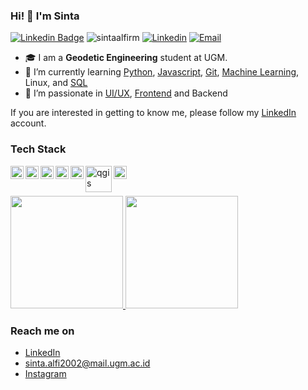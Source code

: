 ### Hi! 👋 I'm Sinta
[![Linkedin Badge][linkedin-shield]][linkedin-url] 
<img src="https://komarev.com/ghpvc/?username=sintaalfirm&label=Profile%20views&color=8042fc&style=plastic" alt="sintaalfirm" />
[![Linkedin](https://img.shields.io/static/v1?label=Linkedin&message=%20&logo=Linkedin&style=plastic&logoColor=blue)](https://www.linkedin.com/in/sintaalfiroyanulm/)
[![Email](https://img.shields.io/static/v1?label=Email&message=%20&logo=Gmail&style=plastic&logoColor=orange)](mailto:sintaroyyanul123@gmail.com)

- 🎓 I am a **Geodetic Engineering** student at UGM.
- 🌱 I’m currently learning [Python](https://www.dicoding.com/certificates/EYX420GN6ZDL),  [Javascript](https://www.dicoding.com/certificates/72ZD8RROVZYW), [Git](https://www.dicoding.com/certificates/QLZ9QLK72Z5D),  [Machine Learning](https://www.dicoding.com/certificates/QLZ9K5WN9Z5D), Linux, and [SQL](https://academy.dqlab.id/Certificate_check/result/DQLABSQLT1HNGAHE)
- 🌱 I’m passionate in [UI/UX](https://drive.google.com/file/d/1GV5KSNAp10KW-jTBSAHvWLP31uMrkvV8/view), [Frontend](https://www.dicoding.com/certificates/6RPNW7WDRP2M) and Backend

If you are interested in getting to know me, please follow my [LinkedIn](https://www.linkedin.com/in/sintaalfiroyanulm/) account.

### Tech Stack
  <a href="https://www.python.org/"><img align="left" alt="Python" title="Python" width="21px" src="https://insidehpc.com/wp-content/uploads/2016/01/Python-logo-notext.svg_.png" /></a>
  <a href="#"><img align="left" alt="HTML" title="HTML" width="21px" src="https://logos-download.com/wp-content/uploads/2017/07/HTML5_badge.png" width="21px"/></a>
  <a href="#"><img align="left" alt="CSS" title="CSS" width="21px" src="https://cdn.icon-icons.com/icons2/1488/PNG/512/5351-css3_102605.png" width="30px"/></a>
  <a href="https://www.figma.com/" target="_blank"> <img align="left" src="https://www.vectorlogo.zone/logos/figma/figma-icon.svg" alt="figma" width="21px" /> </a> 
  <a href="https://git-scm.com/" target="_blank"> <img align="left" src="https://www.vectorlogo.zone/logos/git-scm/git-scm-icon.svg" alt="git" width="21px"/> </a>
  <a href="https://qgis.org/en/site/" target="_blank"> <img align="left" src="https://spatialthoughts.com/wp-content/uploads/2019/11/qgis-logo.png" alt="qgis" width="42px"/> </a>
  <a href="https://www.postgresql.org/" target="_blank"> <img align="left" src="https://devopstales.github.io/img/postgres.png" alt="postgresql" width="21px"/> </a>
  <br>
  <br>

<p align="left">
<a href="https://github.com/sintaalfirm">
  <img height="180em" src="https://github-readme-stats-eight-theta.vercel.app/api?username=sintaalfirm&show_icons=true&theme=algolia&include_all_commits=true&count_private=true"/>
  <img height="180em" src="https://github-readme-stats-eight-theta.vercel.app/api/top-langs/?username=sintaalfirm&layout=compact&langs_count=8&theme=algolia"/>
</a>
</p>

### Reach me on
- <a href="https://linkedin.com/in/sintaalfiroyanulm/">LinkedIn</a>
- sinta.alfi2002@mail.ugm.ac.id
- <a href="https://www.instagram.com/sintaalfir/">Instagram</a>

[linkedin-shield]: https://img.shields.io/badge/-sintaalfirm-blue?style=flat-square&logo=Linkedin&logoColor=white
[linkedin-url]: https://www.linkedin.com/in/sintaalfiroyanulm
<!--
**sintaalfirm/sintaalfirm** is a ✨ _special_ ✨ repository because its `README.md` (this file) appears on your GitHub profile.

Here are some ideas to get you started:

- 🔭 I’m currently working on ...
- 🌱 I’m currently learning ...
- 👯 I’m looking to collaborate on ...
- 🤔 I’m looking for help with ...
- 💬 Ask me about ...
- 📫 How to reach me: ...
- 😄 Pronouns: ...
- ⚡ Fun fact: ...
-->
